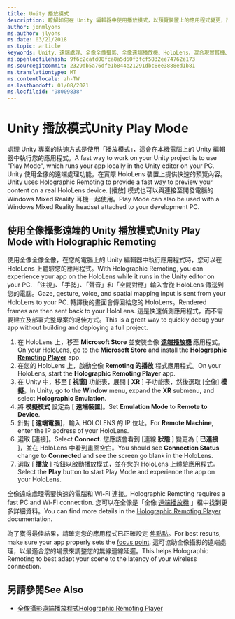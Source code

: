 ```yaml
---
title: Unity 播放模式
description: 瞭解如何在 Unity 編輯器中使用播放模式，以預覽裝置上的應用程式變更，而不需要部署應用程式。
author: jonmlyons
ms.author: jlyons
ms.date: 03/21/2018
ms.topic: article
keywords: Unity、遠端處理、全像全像攝影、全像遠端播放機、HoloLens、混合現實耳機、windows mixed reality 耳機、虛擬實境耳機、unity play 模式
ms.openlocfilehash: 9f6c2cafd08fca8a5d60f3fcf5832ee74762e173
ms.sourcegitcommit: 2329db5a76dfe1b844e21291dbc8ee3888ed1b81
ms.translationtype: MT
ms.contentlocale: zh-TW
ms.lasthandoff: 01/08/2021
ms.locfileid: "98009838"
---
```

# <a name="unity-play-mode"></a><span data-ttu-id="0bf6e-104">Unity 播放模式</span><span class="sxs-lookup"><span data-stu-id="0bf6e-104">Unity Play Mode</span></span>

<span data-ttu-id="0bf6e-105">處理 Unity 專案的快速方式是使用「播放模式」，這會在本機電腦上的 Unity 編輯器中執行您的應用程式。</span><span class="sxs-lookup"><span data-stu-id="0bf6e-105">A fast way to work on your Unity project is to use "Play Mode", which runs your app locally in the Unity editor on your PC.</span></span> <span data-ttu-id="0bf6e-106">Unity 使用全像的遠端處理功能，在實際 HoloLens 裝置上提供快速的預覽內容。</span><span class="sxs-lookup"><span data-stu-id="0bf6e-106">Unity uses Holographic Remoting to provide a fast way to preview your content on a real HoloLens device.</span></span> <span data-ttu-id="0bf6e-107">[播放] 模式也可以與連接至開發電腦的 Windows Mixed Reality 耳機一起使用。</span><span class="sxs-lookup"><span data-stu-id="0bf6e-107">Play Mode can also be used with a Windows Mixed Reality headset attached to your development PC.</span></span>

## <a name="unity-play-mode-with-holographic-remoting"></a><span data-ttu-id="0bf6e-108">使用全像攝影遠端的 Unity 播放模式</span><span class="sxs-lookup"><span data-stu-id="0bf6e-108">Unity Play Mode with Holographic Remoting</span></span>

<span data-ttu-id="0bf6e-109">使用全像全像全像，在您的電腦上的 Unity 編輯器中執行應用程式時，您可以在 HoloLens 上體驗您的應用程式。</span><span class="sxs-lookup"><span data-stu-id="0bf6e-109">With Holographic Remoting, you can experience your app on the HoloLens while it runs in the Unity editor on your PC.</span></span> <span data-ttu-id="0bf6e-110">「注視」、「手勢」、「聲音」和「空間對應」輸入會從 HoloLens 傳送到您的電腦。</span><span class="sxs-lookup"><span data-stu-id="0bf6e-110">Gaze, gesture, voice, and spatial mapping input is sent from your HoloLens to your PC.</span></span> <span data-ttu-id="0bf6e-111">轉譯後的畫面會傳回給您的 HoloLens。</span><span class="sxs-lookup"><span data-stu-id="0bf6e-111">Rendered frames are then sent back to your HoloLens.</span></span> <span data-ttu-id="0bf6e-112">這是快速偵測應用程式，而不需要建立及部署完整專案的絕佳方式。</span><span class="sxs-lookup"><span data-stu-id="0bf6e-112">This is a great way to quickly debug your app without building and deploying a full project.</span></span>
1. <span data-ttu-id="0bf6e-113">在 HoloLens 上，移至 **Microsoft Store** 並安裝全像 **[遠端播放機](https://www.microsoft.com/store/p/holographic-remoting-player/9nblggh4sv40)** 應用程式。</span><span class="sxs-lookup"><span data-stu-id="0bf6e-113">On your HoloLens, go to the **Microsoft Store** and install the **[Holographic Remoting Player](https://www.microsoft.com/store/p/holographic-remoting-player/9nblggh4sv40)** app.</span></span>
2. <span data-ttu-id="0bf6e-114">在您的 HoloLens 上，啟動全像 **Remoting 的播放** 程式應用程式。</span><span class="sxs-lookup"><span data-stu-id="0bf6e-114">On your HoloLens, start the **Holographic Remoting Player** app.</span></span>
3. <span data-ttu-id="0bf6e-115">在 Unity 中，移至 [ **視窗]** 功能表，展開 [ **XR** ] 子功能表，然後選取 [全像] **模擬**。</span><span class="sxs-lookup"><span data-stu-id="0bf6e-115">In Unity, go to the **Window** menu, expand the **XR** submenu, and select **Holographic Emulation**.</span></span>
4. <span data-ttu-id="0bf6e-116">將 **模擬模式** 設定為 [ **遠端裝置**]。</span><span class="sxs-lookup"><span data-stu-id="0bf6e-116">Set **Emulation Mode** to **Remote to Device**.</span></span>
5. <span data-ttu-id="0bf6e-117">針對 [ **遠端電腦**]，輸入 HOLOLENS 的 IP 位址。</span><span class="sxs-lookup"><span data-stu-id="0bf6e-117">For **Remote Machine**, enter the IP address of your HoloLens.</span></span>
6. <span data-ttu-id="0bf6e-118">選取 [連接]。</span><span class="sxs-lookup"><span data-stu-id="0bf6e-118">Select **Connect**.</span></span> <span data-ttu-id="0bf6e-119">您應該會看到 [連線 **狀態** ] 變更為 [ **已連接** ]，並在 HoloLens 中看到畫面空白。</span><span class="sxs-lookup"><span data-stu-id="0bf6e-119">You should see **Connection Status** change to **Connected** and see the screen go blank in the HoloLens.</span></span>
7. <span data-ttu-id="0bf6e-120">選取 [ **播放** ] 按鈕以啟動播放模式，並在您的 HoloLens 上體驗應用程式。</span><span class="sxs-lookup"><span data-stu-id="0bf6e-120">Select the **Play** button to start Play Mode and experience the app on your HoloLens.</span></span>

<span data-ttu-id="0bf6e-121">全像遠端處理需要快速的電腦和 Wi-Fi 連接。</span><span class="sxs-lookup"><span data-stu-id="0bf6e-121">Holographic Remoting requires a fast PC and Wi-Fi connection.</span></span> <span data-ttu-id="0bf6e-122">您可以在全像是「全像 [遠端播放機](../platform-capabilities-and-apis/holographic-remoting-player.md) 」檔中找到更多詳細資料。</span><span class="sxs-lookup"><span data-stu-id="0bf6e-122">You can find more details in the [Holographic Remoting Player](../platform-capabilities-and-apis/holographic-remoting-player.md) documentation.</span></span>

<span data-ttu-id="0bf6e-123">為了獲得最佳結果，請確定您的應用程式已正確設定 [焦點點](focus-point-in-unity.md)。</span><span class="sxs-lookup"><span data-stu-id="0bf6e-123">For best results, make sure your app properly sets the [focus point](focus-point-in-unity.md).</span></span> <span data-ttu-id="0bf6e-124">這可協助全像攝影的遠端處理，以最適合您的場景來調整您的無線連線延遲。</span><span class="sxs-lookup"><span data-stu-id="0bf6e-124">This helps Holographic Remoting to best adapt your scene to the latency of your wireless connection.</span></span>

## <a name="see-also"></a><span data-ttu-id="0bf6e-125">另請參閱</span><span class="sxs-lookup"><span data-stu-id="0bf6e-125">See Also</span></span>
* [<span data-ttu-id="0bf6e-126">全像攝影遠端播放程式</span><span class="sxs-lookup"><span data-stu-id="0bf6e-126">Holographic Remoting Player</span></span>](../platform-capabilities-and-apis/holographic-remoting-player.md)

